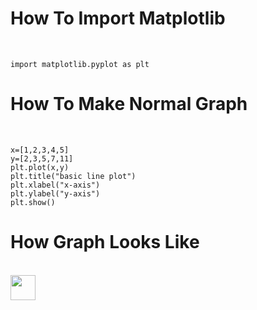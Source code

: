 <h1>How To Import Matplotlib</h1><br>
 
    import matplotlib.pyplot as plt
<h1>How To Make Normal Graph</h1><br>

    x=[1,2,3,4,5]
    y=[2,3,5,7,11]
    plt.plot(x,y)
    plt.title("basic line plot")
    plt.xlabel("x-axis")
    plt.ylabel("y-axis")
    plt.show()

<h1>How Graph Looks Like</h1><br>
 <img src=""C:\Users\ved patel\Pictures\Screenshots\Screenshot 2024-09-23 115605.png"" width="40" height="40"/>
